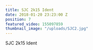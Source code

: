 ```yaml
---
title: SJC 2k15 Ident
date: 2018-01-20 23:23:00 Z
position: 7
featured_video: 155097859
thumbnail_image: "/uploads/SJC2.jpg"
---
```


SJC 2k15 Ident